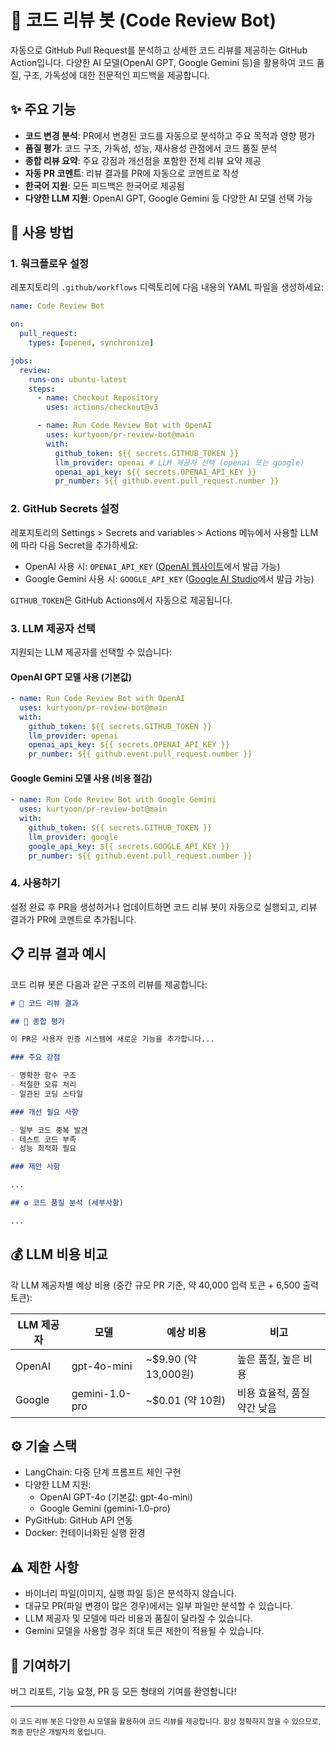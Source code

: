 # 🧐 코드 리뷰 봇 (Code Review Bot)

자동으로 GitHub Pull Request를 분석하고 상세한 코드 리뷰를 제공하는 GitHub Action입니다. 다양한 AI 모델(OpenAI GPT, Google Gemini 등)을 활용하여 코드 품질, 구조, 가독성에 대한 전문적인 피드백을 제공합니다.

## ✨ 주요 기능

- **코드 변경 분석**: PR에서 변경된 코드를 자동으로 분석하고 주요 목적과 영향 평가
- **품질 평가**: 코드 구조, 가독성, 성능, 재사용성 관점에서 코드 품질 분석
- **종합 리뷰 요약**: 주요 강점과 개선점을 포함한 전체 리뷰 요약 제공
- **자동 PR 코멘트**: 리뷰 결과를 PR에 자동으로 코멘트로 작성
- **한국어 지원**: 모든 피드백은 한국어로 제공됨
- **다양한 LLM 지원**: OpenAI GPT, Google Gemini 등 다양한 AI 모델 선택 가능

## 🚀 사용 방법

### 1. 워크플로우 설정

레포지토리의 `.github/workflows` 디렉토리에 다음 내용의 YAML 파일을 생성하세요:

```yaml
name: Code Review Bot

on:
  pull_request:
    types: [opened, synchronize]

jobs:
  review:
    runs-on: ubuntu-latest
    steps:
      - name: Checkout Repository
        uses: actions/checkout@v3

      - name: Run Code Review Bot with OpenAI
        uses: kurtyoon/pr-review-bot@main
        with:
          github_token: ${{ secrets.GITHUB_TOKEN }}
          llm_provider: openai # LLM 제공자 선택 (openai 또는 google)
          openai_api_key: ${{ secrets.OPENAI_API_KEY }}
          pr_number: ${{ github.event.pull_request.number }}
```

### 2. GitHub Secrets 설정

레포지토리의 Settings > Secrets and variables > Actions 메뉴에서 사용할 LLM에 따라 다음 Secret을 추가하세요:

- OpenAI 사용 시: `OPENAI_API_KEY` ([OpenAI 웹사이트](https://platform.openai.com/api-keys)에서 발급 가능)
- Google Gemini 사용 시: `GOOGLE_API_KEY` ([Google AI Studio](https://makersuite.google.com/app/apikey)에서 발급 가능)

`GITHUB_TOKEN`은 GitHub Actions에서 자동으로 제공됩니다.

### 3. LLM 제공자 선택

지원되는 LLM 제공자를 선택할 수 있습니다:

#### OpenAI GPT 모델 사용 (기본값)

```yaml
- name: Run Code Review Bot with OpenAI
  uses: kurtyoon/pr-review-bot@main
  with:
    github_token: ${{ secrets.GITHUB_TOKEN }}
    llm_provider: openai
    openai_api_key: ${{ secrets.OPENAI_API_KEY }}
    pr_number: ${{ github.event.pull_request.number }}
```

#### Google Gemini 모델 사용 (비용 절감)

```yaml
- name: Run Code Review Bot with Google Gemini
  uses: kurtyoon/pr-review-bot@main
  with:
    github_token: ${{ secrets.GITHUB_TOKEN }}
    llm_provider: google
    google_api_key: ${{ secrets.GOOGLE_API_KEY }}
    pr_number: ${{ github.event.pull_request.number }}
```

### 4. 사용하기

설정 완료 후 PR을 생성하거나 업데이트하면 코드 리뷰 봇이 자동으로 실행되고, 리뷰 결과가 PR에 코멘트로 추가됩니다.

## 📋 리뷰 결과 예시

코드 리뷰 봇은 다음과 같은 구조의 리뷰를 제공합니다:

```markdown
# 🧐 코드 리뷰 결과

## 📝 종합 평가

이 PR은 사용자 인증 시스템에 새로운 기능을 추가합니다...

### 주요 강점

- 명확한 함수 구조
- 적절한 오류 처리
- 일관된 코딩 스타일

### 개선 필요 사항

- 일부 코드 중복 발견
- 테스트 코드 부족
- 성능 최적화 필요

### 제안 사항

...

## ⚙️ 코드 품질 분석 (세부사항)

...
```

## 💰 LLM 비용 비교

각 LLM 제공자별 예상 비용 (중간 규모 PR 기준, 약 40,000 입력 토큰 + 6,500 출력 토큰):

| LLM 제공자 | 모델           | 예상 비용            | 비고                        |
| ---------- | -------------- | -------------------- | --------------------------- |
| OpenAI     | gpt-4o-mini    | ~$9.90 (약 13,000원) | 높은 품질, 높은 비용        |
| Google     | gemini-1.0-pro | ~$0.01 (약 10원)     | 비용 효율적, 품질 약간 낮음 |

## ⚙️ 기술 스택

- LangChain: 다중 단계 프롬프트 체인 구현
- 다양한 LLM 지원:
  - OpenAI GPT-4o (기본값: gpt-4o-mini)
  - Google Gemini (gemini-1.0-pro)
- PyGitHub: GitHub API 연동
- Docker: 컨테이너화된 실행 환경

## ⚠️ 제한 사항

- 바이너리 파일(이미지, 실행 파일 등)은 분석하지 않습니다.
- 대규모 PR(파일 변경이 많은 경우)에서는 일부 파일만 분석할 수 있습니다.
- LLM 제공자 및 모델에 따라 비용과 품질이 달라질 수 있습니다.
- Gemini 모델을 사용할 경우 최대 토큰 제한이 적용될 수 있습니다.

## 🤝 기여하기

버그 리포트, 기능 요청, PR 등 모든 형태의 기여를 환영합니다!

---

<sub>이 코드 리뷰 봇은 다양한 AI 모델을 활용하여 코드 리뷰를 제공합니다. 항상 정확하지 않을 수 있으므로, 최종 판단은 개발자의 몫입니다.</sub>

```

```

